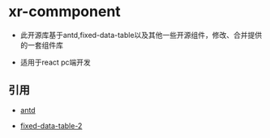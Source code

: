 # xr-commponent

- 此开源库基于antd,fixed-data-table以及其他一些开源组件，修改、合并提供的一套组件库

- 适用于react pc端开发

## 引用

- [antd](https://ant.design)

- [fixed-data-table-2](http://schrodinger.github.io/fixed-data-table-2/)
